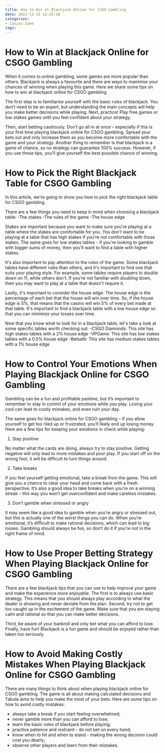 ```yaml
---
title: How to Win at Blackjack Online for CSGO Gambling 
date: 2022-11-15 12:25:10
categories:
- Casino Game
tags:
---
```



#  How to Win at Blackjack Online for CSGO Gambling 

When it comes to online gambling, some games are more popular than others. Blackjack is always a favourite and there are ways to maximise your chances of winning when playing this game. Here we share some tips on how to win at blackjack online for CSGO gambling.

The first step is to familiarise yourself with the basic rules of blackjack. You don’t need to be an expert, but understanding the main concepts will help you make better decisions while playing. Next, practice! Play free games or low stakes games until you feel confident about your strategy.

Then, start betting cautiously. Don’t go all in at once – especially if this is your first time playing blackjack online for CSGO gambling. Spread your bets out and only increase them as you become more comfortable with the game and your strategy. Another thing to remember is that blackjack is a game of chance, so no strategy can guarantee 100% success. However, if you use these tips, you’ll give yourself the best possible chance of winning.

#  How to Pick the Right Blackjack Table for CSGO Gambling 
In this article, we're going to show you how to pick the right blackjack table for CSGO gambling. 

There are a few things you need to keep in mind when choosing a blackjack table:
-The stakes
-The rules of the game
-The house edge

Stakes are important because you want to make sure you're playing at a table where the stakes are comfortable for you. You don't want to be playing at a table that has high stakes if you're not comfortable with those stakes. The same goes for low stakes tables - if you're looking to gamble with bigger sums of money, then you'll want to find a table with higher stakes. 

It's also important to pay attention to the rules of the game. Some blackjack tables have different rules than others, and it's important to find one that suits your playing style. For example, some tables require players to double down on 11, while others don't. If you're not familiar with doubling down, then you may want to play at a table that doesn't require it. 

Lastly, it's important to consider the house edge. The house edge is the percentage of each bet that the house will win over time. So, if the house edge is 5%, that means that the casino will win 5% of every bet made at that table. It's important to find a blackjack table with a low house edge so that you can minimize your losses over time. 

Now that you know what to look for in a blackjack table, let's take a look at some specific tables worth checking out: 
-CSGO Diamonds: This site has high stakes tables with a 2% house edge 
-VPGame: This site has low stakes tables with a 0.5% house edge 
-Betsafe: This site has medium stakes tables with a 1% house edge

#  How to Control Your Emotions When Playing Blackjack Online for CSGO Gambling 

Gambling can be a fun and profitable pastime, but it’s important to remember to stay in control of your emotions while you play. Losing your cool can lead to costly mistakes, and even ruin your day.

The same goes for blackjack online for CSGO gambling – if you allow yourself to get too riled up or frustrated, you’ll likely end up losing money. Here are a few tips for keeping your emotions in check while playing:

1. Stay positive

No matter what the cards are doing, always try to stay positive. Getting negative will only lead to more mistakes and poor play. If you start off on the wrong foot, it will be difficult to turn things around.

2. Take breaks

If you feel yourself getting emotional, take a break from the game. This will give you a chance to clear your head and come back with a fresh perspective. It’s also a good idea to take breaks when you’re on a winning streak – this way you won’t get overconfident and make careless mistakes.

3. Don’t gamble when stressed or angry

It may seem like a good idea to gamble when you’re angry or stressed out, but this is actually one of the worst things you can do. When you’re emotional, it’s difficult to make rational decisions, which can lead to big losses. Gambling should always be fun, so don’t do it if you’re not in the right frame of mind.

#  How to Use Proper Betting Strategy When Playing Blackjack Online for CSGO Gambling 

There are a few blackjack tips that you can use to help improve your game and make the experience more enjoyable. The first is to always use basic strategy. This means that you should always play according to what the dealer is showing and never deviate from the plan. Second, try not to get too caught up in the excitement of the game. Make sure that you are staying calm and rational so that you can make better decisions. 

Third, be aware of your bankroll and only bet what you can afford to lose. Finally, have fun! Blackjack is a fun game and should be enjoyed rather than taken too seriously.

#  How to Avoid Making Costly Mistakes When Playing Blackjack Online for CSGO Gambling

There are many things to think about when playing blackjack online for CSGO gambling. The game is all about making calculated decisions and Tabula aims to help you make the most of your bets. Here are some tips on how to avoid costly mistakes:

- always take a break if you start feeling overwhelmed;
- never gamble more than you can afford to lose;
- learn the basic rules of blackjack before playing;
- practice patience and restraint - do not bet on every hand;
- know when to hit and when to stand - making the wrong decision could cost you dearly;
- observe other players and learn from their mistakes.